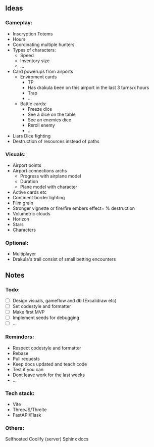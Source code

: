 ## Ideas
### Gameplay:
- Inscryption Totems
- Hours
- Coordinating multiple hunters
- Types of characters:
	- Speed
	- Inventory size
	- ...
- Card powerups from airports
	- Enviroment cards
		- TP
		- Has drakula been on this airport in the last 3 turns/x hours
		- Trap
		- ...
	- Battle cards:
		- Freeze dice
		- See a dice on the table
		- See an enemies dice
		- Reroll enemy
		- ...
- Liars Dice fighting
- Destruction of resources instead of paths

### Visuals:
- Airport points
- Airport connections archs
	- Progress with airplane model
	- Duration
	- Plane model with character
- Active cards etc
- Continent border lighting
- Film grain
- Stronger vignette or fire/fire embers effect= % destruction
- Volumetric clouds
- Horizon
- Stars
- Characters

### Optional:
- Multiplayer
- Drakula's trail consist of small betting encounters

## Notes
### Todo:
- [ ] Design visuals, gameflow and db (Excalidraw etc)
- [ ] Set codestyle and formatter
- [ ] Make first MVP
- [ ] Implement seeds for debugging
- [ ] ...

### Reminders:
- Respect codestyle and formatter
- Rebase
- Pull requests
- Keep docs updated and teach code
- Test if you can
- Dont leave work for the last weeks
- ...

### Tech stack:
- Vite
- ThreeJS/Threlte
- FastAPI/Flask

### Others:
Selfhosted Coolify (server)
Sphinx docs